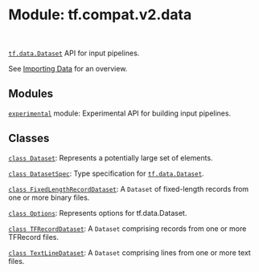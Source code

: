 <div itemscope itemtype="http://developers.google.com/ReferenceObject">
<meta itemprop="name" content="tf.compat.v2.data" />
<meta itemprop="path" content="Stable" />
</div>

# Module: tf.compat.v2.data


<table class="tfo-notebook-buttons tfo-api" align="left">
</table>



<a href="../../../tf/data/Dataset.md"><code>tf.data.Dataset</code></a> API for input pipelines.


See [Importing Data](https://tensorflow.org/guide/datasets) for an overview.

## Modules

[`experimental`](../../../tf/compat/v2/data/experimental.md) module: Experimental API for building input pipelines.

## Classes

[`class Dataset`](../../../tf/data/Dataset.md): Represents a potentially large set of elements.

[`class DatasetSpec`](../../../tf/data/DatasetSpec.md): Type specification for <a href="../../../tf/data/Dataset.md"><code>tf.data.Dataset</code></a>.

[`class FixedLengthRecordDataset`](../../../tf/data/FixedLengthRecordDataset.md): A `Dataset` of fixed-length records from one or more binary files.

[`class Options`](../../../tf/data/Options.md): Represents options for tf.data.Dataset.

[`class TFRecordDataset`](../../../tf/data/TFRecordDataset.md): A `Dataset` comprising records from one or more TFRecord files.

[`class TextLineDataset`](../../../tf/data/TextLineDataset.md): A `Dataset` comprising lines from one or more text files.

